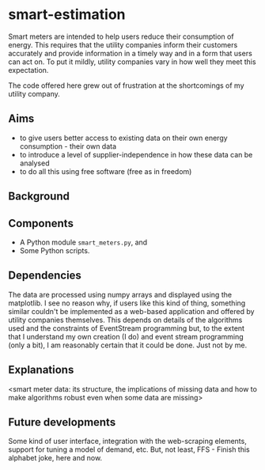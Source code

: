 # smart-estimation

Smart meters are intended to help users reduce their consumption of energy. This requires that the utility companies inform their customers accurately and provide information in a timely way and in a form that users can act on. To put it mildly, utility companies vary in how well they meet this expectation.

The code offered here grew out of frustration at the shortcomings of my utility company.

## Aims

- to give users better access to existing data on their own energy consumption - their own data
- to introduce a level of supplier-independence in how these data can be analysed
- to do all this using free software (free as in freedom)

## Background

<link to information elsewhere about smart metering, as implemented in the UK>

## Components

- A Python module `smart_meters.py`, and
- Some Python scripts.

## Dependencies

The data are processed using numpy arrays and displayed using the matplotlib. I see no reason why, if users like this kind of thing, something similar couldn't be implemented as a web-based application and offered by utility companies themselves. This depends on details of the algorithms used and the constraints of EventStream programming but, to the extent that I understand my own creation (I do) and event stream programming (only a bit), I am reasonably certain that it could be done. Just not by me.

## Explanations

<smart meter data: its structure, the implications of missing data and how to make algorithms robust even when some data are missing>

## Future developments

Some kind of user interface, integration with the web-scraping elements, support for tuning a model of demand, etc. But, not least, FFS - Finish this alphabet joke, here and now.